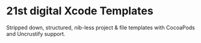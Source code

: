 # 21st digital Xcode Templates
Stripped down, structured, nib-less project & file templates with CocoaPods and Uncrustify support.
